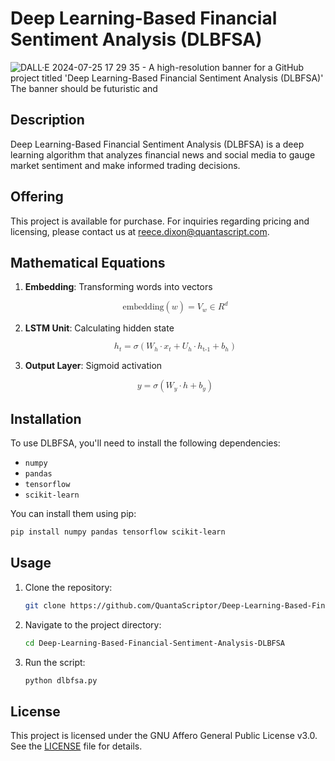 # Deep Learning-Based Financial Sentiment Analysis (DLBFSA)

![DALL·E 2024-07-25 17 29 35 - A high-resolution banner for a GitHub project titled 'Deep Learning-Based Financial Sentiment Analysis (DLBFSA)'  The banner should be futuristic and ](https://github.com/user-attachments/assets/9fef5b62-1f08-4c87-a141-bd42f10ee941)


## Description
Deep Learning-Based Financial Sentiment Analysis (DLBFSA) is a deep learning algorithm that analyzes financial news and social media to gauge market sentiment and make informed trading decisions.

## Offering
This project is available for purchase. For inquiries regarding pricing and licensing, please contact us at [reece.dixon@quantascript.com](mailto:reece.dixon@quantascript.com).

## Mathematical Equations

1. **Embedding**: Transforming words into vectors

   <p align="center">
   <math xmlns="http://www.w3.org/1998/Math/MathML">
     <mrow>
       <mi>embedding</mi>
       <mo>(</mo>
       <mi>w</mi>
       <mo>)</mo>
       <mo>=</mo>
       <msub>
         <mi>V</mi>
         <mi>w</mi>
       </msub>
       <mo>∈</mo>
       <msup>
         <mi>R</mi>
         <mi>d</mi>
       </msup>
     </mrow>
   </math>
   </p>

2. **LSTM Unit**: Calculating hidden state

   <p align="center">
   <math xmlns="http://www.w3.org/1998/Math/MathML">
     <mrow>
       <msub>
         <mi>h</mi>
         <mi>t</mi>
       </msub>
       <mo>=</mo>
       <mi>σ</mi>
       <mo>(</mo>
       <msub>
         <mi>W</mi>
         <mi>h</mi>
       </msub>
       <mo>·</mo>
       <msub>
         <mi>x</mi>
         <mi>t</mi>
       </msub>
       <mo>+</mo>
       <msub>
         <mi>U</mi>
         <mi>h</mi>
       </msub>
       <mo>·</mo>
       <msub>
         <mi>h</mi>
         <mi>t-1</mi>
       </msub>
       <mo>+</mo>
       <msub>
         <mi>b</mi>
         <mi>h</mi>
       </msub>
       <mo>)</mo>
     </mrow>
   </math>
   </p>

3. **Output Layer**: Sigmoid activation

   <p align="center">
   <math xmlns="http://www.w3.org/1998/Math/MathML">
     <mrow>
       <mi>y</mi>
       <mo>=</mo>
       <mi>σ</mi>
       <mo>(</mo>
       <msub>
         <mi>W</mi>
         <mi>y</mi>
       </msub>
       <mo>·</mo>
       <mi>h</mi>
       <mo>+</mo>
       <msub>
         <mi>b</mi>
         <mi>y</mi>
       </msub>
       <mo>)</mo>
     </mrow>
   </math>
   </p>

## Installation
To use DLBFSA, you'll need to install the following dependencies:
- `numpy`
- `pandas`
- `tensorflow`
- `scikit-learn`

You can install them using pip:
```bash
pip install numpy pandas tensorflow scikit-learn
```

## Usage
1. Clone the repository:
   ```bash
   git clone https://github.com/QuantaScriptor/Deep-Learning-Based-Financial-Sentiment-Analysis-DLBFSA.git
   ```
2. Navigate to the project directory:
   ```bash
   cd Deep-Learning-Based-Financial-Sentiment-Analysis-DLBFSA
   ```
3. Run the script:
   ```bash
   python dlbfsa.py
   ```

## License
This project is licensed under the GNU Affero General Public License v3.0. See the [LICENSE](LICENSE) file for details.
